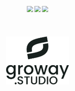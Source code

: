 <p align="center" width="100%">
    
  <img src="https://img.shields.io/website?url=http%3A%2F%2Fbeta.groway.studio%2F">
  <a href="https://codeclimate.com/github/Groway-Studio/groway_landing/maintainability"><img src="https://api.codeclimate.com/v1/badges/3c5a31fd0aa558462ed6/maintainability" /></a>
  <img src="https://img.shields.io/github/languages/code-size/Groway-Studio/groway_landing">
    
</p>
<br/><br/>
<p align="center" width="100%">
    <img width="33%" src="/src/assets/img/Brand-Groway-004.svg"> 
</p>

